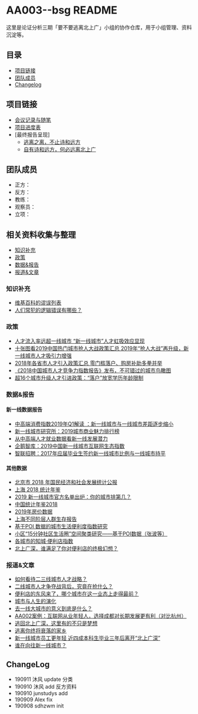 # AA003--bsg README

这里是论证分析三期「要不要逃离北上广」小组的协作仓库，用于小组管理、资料沉淀等。

## 目录

- [项目链接](#项目链接)
- [团队成员](#团队成员)
- [Changelog](#Changelog)

## 项目链接

- [会议记录与随笔](https://github.com/sdhzwm/AA003--bsg/issues)
- [项目进度表](https://shimo.im/sheets/9JKQWhPXtdPYkH8H/668Nx/)
- [最终报告呈现]
    - [逃离之离，不止诗和远方](https://shimo.im/docs/cyQcCDxDTwwcdTQw)
    - [自有诗和远方，何必远离北上广](https://shimo.im/docs/KYqyx3xc3rPVhwpX)

## 团队成员

- 正方：
- 反方：
- 教练：
- 观察员：
- 立项：

## 相关资料收集与整理

- [知识补充](#知识补充)
- [政策](#政策)
- [数据&报告](#数据&报告)
- [报道&文章](#报道&文章)

### 知识补充

- [维基百科的谬误列表](https://zh.wikipedia.org/wiki/%E8%AC%AC%E8%AA%A4%E5%88%97%E8%A1%A8)
- [人们常犯的逻辑错误有哪些？](https://www.zhihu.com/question/19864656)

### 政策

- [人才流入率远超一线城市 “新一线城市”人才虹吸效应显现](http://www.xinhuanet.com/legal/2018-05/11/c_1122815638.htm)
- [十张图看2019中国热门城市抢人大战政策汇总 2019年“抢人大战”再升级，新一线城市人才吸引力增强](https://www.qianzhan.com/analyst/detail/220/190814-eca31a9f.html)
- [2018年各省市人才引入政策汇总 零门槛落户、购房补助多拳并举](https://www.qianzhan.com/analyst/detail/220/180509-c708eff3.html)
- [《2018中国城市人才竞争力指数报告》发布，不可错过的城市鸟瞰图](https://www.hroot.com/d-9378718.hr?%E3%80%8A2018%E4%B8%AD%E5%9B%BD%E5%9F%8E%E5%B8%82%E4%BA%BA%E6%89%8D%E7%AB%9E%E4%BA%89%E5%8A%9B%E6%8C%87%E6%95%B0%E6%8A%A5%E5%91%8A%E3%80%8B%E5%8F%91%E5%B8%83%EF%BC%8C%E4%B8%8D%E5%8F%AF%E9%94%99%E8%BF%87%E7%9A%84%E5%9F%8E%E5%B8%82%E9%B8%9F%E7%9E%B0%E5%9B%BE-%E4%BA%BA%E5%8A%9B%E8%B5%84%E6%9C%AC%E7%AE%A1%E7%90%86-%E6%8A%A5%E5%91%8A)
- [超16个城市升级人才引进政策：“落户”放宽学历年龄限制](http://www.xinhuanet.com/fortune/2019-02/24/c_1124154711.htm)

### 数据&报告
#### 新一线数据报告
- [中高端消费指数2019年Q1解读 ：新一线城市与一线城市差距逐步缩小](http://www.199it.com/archives/868164.html)
- [新一线城市研究所：2019城市商业魅力排行榜](http://www.199it.com/archives/880990.html)
- [从中高端人才就业数据看新一线发展潜力](https://mp.weixin.qq.com/s/S4fsdbRAZ1D8j6F5UGCxCA)
- [企鹅智库：2019中国新一线城市互联网生态指数](http://www.199it.com/archives/830120.html)
- [智联招聘：2017年应届毕业生签约新一线城市比例与一线城市持平](http://www.199it.com/archives/606817.html)
#### 其他数据
- [北京市 2018 年国民经济和社会发展统计公报 ](http://tjj.beijing.gov.cn/zxfb/201903/t20190320_418991.html)
- [上海 2018 统计年鉴](http://tjj.sh.gov.cn/html/sjfb/201901/1003014.html)
- [2019 新一线城市官方名单出炉：你的城市排第几？](https://www.yicai.com/news/100200192.html)
- [中国统计年鉴2018](<http://www.stats.gov.cn/tjsj/ndsj/2018/indexch.htm> )
- [2019年房价数据](https://www.anjuke.com/fangjia/quanguo2019/)
- [上海不同阶层人群生存报告](<https://mp.weixin.qq.com/s/Gdo0m1oNkVmNjWj014kx8Q> )
- [基于POI 数据的城市生活便利度指数研究](<https://mp.weixin.qq.com/s?__biz=MzA3MTE4Mzc5OA==&mid=2658450996&idx=2&sn=5bbe3728117761004ec61a268204f8ac&scene=4#wechat_redirect> )
- [小区“15分钟社区生活圈”空间聚类研究——基于POI数据（张波等）](http://www.stats.gov.cn/tjzs/tjsj/tjcb/dysj/201902/t20190202_1648188.html)
- [各城市的知城·便利店指数](https://www.cbnweek.com/articles/normal/18026>)
- [北上广深，谁满足了你对便利店的终极幻想？](<https://36kr.com/p/5155502> )


### 报道&文章

- [如何看待二三线城市人才战略？](https://www.zhihu.com/question/68565455)
- [二线城市人才争夺战背后，究竟在抢什么？](https://36kr.com/p/5123768)
- [便利店的东风来了，哪个城市在这一业态上走得最前？](https://mp.weixin.qq.com/s/i9lo8NuLWPR1xHA6oHc5Zw)
- [城市与人生的演化](http://www.sohu.com/a/223136814_380923)
- [去一线大城市的意义到底是什么？](https://www.zhihu.com/question/48148522)
- [AA002案例：互联网从业年轻人，选择成都对长期发展更有利（对比杭州）](<https://m.openmindclub.com/stu/AA002/homework/a4cca614-8375-488f-9073-dc5bf843b692/a2fbd62d-7718-4397-b6b0-9ef3416d684e> )
- [逃回北上广深，这里有的不只是梦想](<https://36kr.com/p/5120368> )
- [逃离你终将衰落的家乡](https://mp.weixin.qq.com/s/hW3imAPE0CzpnCiGT--sRQ )
- [新一线城市员工更年轻 近四成本科生毕业三年后离开“北上广深”](http://www.nbd.com.cn/articles/2019-07-05/1351175.html)
- [谁在向往新一线城市？](https://www.huxiu.com/article/268076.html)


## ChangeLog
- 190911 沐风 update 分类
- 190910 沐风 add 反方资料
- 190910 junstudys add
- 190909 Alex fix
- 190908 sdhzwm init
